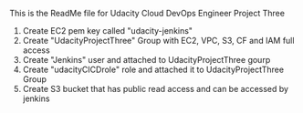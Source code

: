 This is the ReadMe file for Udacity Cloud DevOps Engineer Project Three

1. Create EC2 pem key called "udacity-jenkins"
2. Create "UdacityProjectThree" Group with EC2, VPC, S3, CF and IAM full access
3. Create "Jenkins" user and attached to UdacityProjectThree gourp 
4. Create "udacityCICDrole" role and attached it to UdacityProjectThree Group
5. Create S3 bucket that has public read access and can be accessed by jenkins